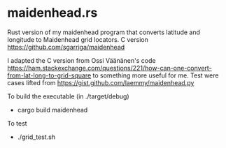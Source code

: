 # maidenhead.rs
Rust version of my maidenhead program that converts latitude and longitude to Maidenhead grid locators.
C version https://github.com/sgarriga/maidenhead

I adapted the C version from Ossi Väänänen's code https://ham.stackexchange.com/questions/221/how-can-one-convert-from-lat-long-to-grid-square to something more useful for me.
Test were cases lifted from https://gist.github.com/laemmy/maidenhead.py

To build the executable (in ./target/debug)
  - cargo build maidenhead

To test
  - ./grid_test.sh
